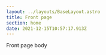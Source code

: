 ```yaml
---
layout: ../layouts/BaseLayout.astro
title: Front page
section: home
date: 2021-12-15T10:57:17.913Z
---
```

Front page body